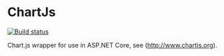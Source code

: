 # ChartJs
[![Build status](https://ci.appveyor.com/api/projects/status/v2bva9w2a84vpkoa/branch/master?svg=true)](https://ci.appveyor.com/project/jamiewest/chartjs/branch/master)

Chart.js wrapper for use in ASP.NET Core, see (http://www.chartjs.org).